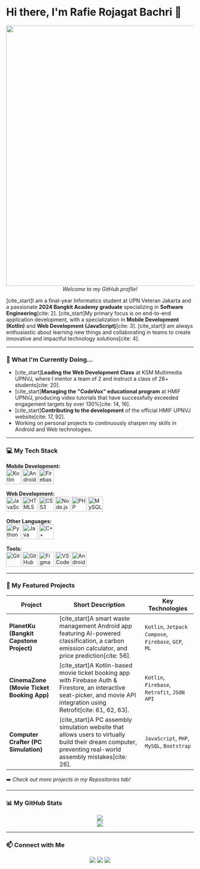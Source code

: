 # Hi there, I'm Rafie Rojagat Bachri 👋

<p align="center">
  <img src="https://i.imgur.com/gYw5aIH.png" width="700px">
  <br>
  <em>Welcome to my GitHub profile!</em>
</p>

[cite_start]I am a final-year Informatics student at UPN Veteran Jakarta and a passionate **2024 Bangkit Academy graduate** specializing in **Software Engineering**[cite: 2]. [cite_start]My primary focus is on end-to-end application development, with a specialization in **Mobile Development (Kotlin)** and **Web Development (JavaScript)**[cite: 3]. [cite_start]I am always enthusiastic about learning new things and collaborating in teams to create innovative and impactful technology solutions[cite: 4].

---

### 🌱 What I'm Currently Doing...

* [cite_start]**Leading the Web Development Class** at KSM Multimedia UPNVJ, where I mentor a team of 2 and instruct a class of 28+ students[cite: 20].
* [cite_start]**Managing the "CodeVox" educational program** at HMIF UPNVJ, producing video tutorials that have successfully exceeded engagement targets by over 130%[cite: 14, 16].
* [cite_start]**Contributing to the development** of the official HMIF UPNVJ website[cite: 17, 92].
* Working on personal projects to continuously sharpen my skills in Android and Web technologies.

---

### 💻 My Tech Stack

<p align="left">
  <strong>Mobile Development:</strong><br>
  <a href="https://kotlinlang.org/" target="_blank" rel="noreferrer"><img src="https://cdn.jsdelivr.net/gh/devicons/devicon/icons/kotlin/kotlin-original.svg" alt="Kotlin" width="40" height="40"/></a>
  <a href="https://developer.android.com" target="_blank" rel="noreferrer"><img src="https://cdn.jsdelivr.net/gh/devicons/devicon/icons/android/android-plain.svg" alt="Android" width="40" height="40"/></a>
  <a href="https://firebase.google.com/" target="_blank" rel="noreferrer"><img src="https://cdn.jsdelivr.net/gh/devicons/devicon/icons/firebase/firebase-plain.svg" alt="Firebase" width="40" height="40"/></a>
</p>
<p align="left">
  <strong>Web Development:</strong><br>
  <a href="https://developer.mozilla.org/en-US/docs/Web/JavaScript" target="_blank" rel="noreferrer"><img src="https://cdn.jsdelivr.net/gh/devicons/devicon/icons/javascript/javascript-original.svg" alt="JavaScript" width="40" height="40"/></a>
  <a href="https://developer.mozilla.org/en-US/docs/Web/HTML" target="_blank" rel="noreferrer"><img src="https://cdn.jsdelivr.net/gh/devicons/devicon/icons/html5/html5-original.svg" alt="HTML5" width="40" height="40"/></a>
  <a href="https://developer.mozilla.org/en-US/docs/Web/CSS" target="_blank" rel="noreferrer"><img src="https://cdn.jsdelivr.net/gh/devicons/devicon/icons/css3/css3-original.svg" alt="CSS3" width="40" height="40"/></a>
  <a href="https://nodejs.org" target="_blank" rel="noreferrer"><img src="https://cdn.jsdelivr.net/gh/devicons/devicon/icons/nodejs/nodejs-original.svg" alt="Node.js" width="40" height="40"/></a>
  <a href="https://www.php.net" target="_blank" rel="noreferrer"><img src="https://cdn.jsdelivr.net/gh/devicons/devicon/icons/php/php-plain.svg" alt="PHP" width="40" height="40"/></a>
  <a href="https://www.mysql.com/" target="_blank" rel="noreferrer"><img src="https://cdn.jsdelivr.net/gh/devicons/devicon/icons/mysql/mysql-original-wordmark.svg" alt="MySQL" width="40" height="40"/></a>
</p>
<p align="left">
  <strong>Other Languages:</strong><br>
  <a href="https://www.python.org" target="_blank" rel="noreferrer"><img src="https://cdn.jsdelivr.net/gh/devicons/devicon/icons/python/python-original.svg" alt="Python" width="40" height="40"/></a>
  <a href="https://www.java.com" target="_blank" rel="noreferrer"><img src="https://cdn.jsdelivr.net/gh/devicons/devicon/icons/java/java-original.svg" alt="Java" width="40" height="40"/></a>
  <a href="https://isocpp.org/" target="_blank" rel="noreferrer"><img src="https://cdn.jsdelivr.net/gh/devicons/devicon/icons/cplusplus/cplusplus-original.svg" alt="C++" width="40" height="40"/></a>
</p>
<p align="left">
  <strong>Tools:</strong><br>
  <a href="https://git-scm.com/" target="_blank" rel="noreferrer"><img src="https://cdn.jsdelivr.net/gh/devicons/devicon/icons/git/git-original.svg" alt="Git" width="40" height="40"/></a>
  <a href="https://github.com/" target="_blank" rel="noreferrer"><img src="https://cdn.jsdelivr.net/gh/devicons/devicon/icons/github/github-original.svg" alt="GitHub" width="40" height="40"/></a>
  <a href="https://www.figma.com/" target="_blank" rel="noreferrer"><img src="https://cdn.jsdelivr.net/gh/devicons/devicon/icons/figma/figma-original.svg" alt="Figma" width="40" height="40"/></a>
  <a href="https://code.visualstudio.com/" target="_blank" rel="noreferrer"><img src="https://cdn.jsdelivr.net/gh/devicons/devicon/icons/vscode/vscode-original.svg" alt="VS Code" width="40" height="40"/></a>
  <a href="https://developer.android.com/studio" target="_blank" rel="noreferrer"><img src="https://cdn.jsdelivr.net/gh/devicons/devicon/icons/androidstudio/androidstudio-original.svg" alt="Android Studio" width="40" height="40"/></a>
</p>

---

### 🚀 My Featured Projects

| Project                                     | Short Description                                                                                                                                                             | Key Technologies                                  |
| ------------------------------------------- | ----------------------------------------------------------------------------------------------------------------------------------------------------------------------------- | ------------------------------------------ |
| **PlanetKu (Bangkit Capstone Project)** | [cite_start]A smart waste management Android app featuring AI-powered classification, a carbon emission calculator, and price prediction[cite: 56].                                            | `Kotlin`, `Jetpack Compose`, `Firebase`, `GCP`, `ML` |
| **CinemaZone (Movie Ticket Booking App)** | [cite_start]A Kotlin-based movie ticket booking app with Firebase Auth & Firestore, an interactive seat-picker, and movie API integration using Retrofit[cite: 61, 62, 63]. | `Kotlin`, `Firebase`, `Retrofit`, `JSON API`       |
| **Computer Crafter (PC Simulation)** | [cite_start]A PC assembly simulation website that allows users to virtually build their dream computer, preventing real-world assembly mistakes[cite: 26].                  | `JavaScript`, `PHP`, `MySQL`, `Bootstrap`      |

➡️ *Check out more projects in my Repositories tab!*

---

### 📊 My GitHub Stats

<p align="center">
  <a href="https://github-readme-stats.vercel.app/api?username=Rafie1715&show_icons=true&theme=tokyonight&rank_icon=github&count_private=true">
    <img align="center" src="https://github-readme-stats.vercel.app/api?username=YOUR_USERNAME&show_icons=true&theme=tokyonight&rank_icon=github&count_private=true" />
  </a>
  <br/>
  <a href="https://github-readme-stats.vercel.app/api/top-langs/?username=Rafie1715&layout=compact&theme=tokyonight">
    <img align="center" src="https://github-readme-stats.vercel.app/api/top-langs/?username=YOUR_USERNAME&layout=compact&theme=tokyonight" />
  </a>
</p>

---

### 📫 Connect with Me

<p align="center">
<a href="linkedin.com/in/rafie-rojagat"><img src="https://img.shields.io/badge/LinkedIn-0A66C2?style=for-the-badge&logo=linkedin&logoColor=white"></a>
<a href="mailto:rojagatrafie@gmail.com"><img src="https://img.shields.io/badge/Gmail-D14836?style=for-the-badge&logo=gmail&logoColor=white"></a>
<a href="bit.ly/PortfolioRafie"><img src="https://img.shields.io/badge/Portfolio-252525?style=for-the-badge&logo=react&logoColor=61DAFB"></a>
</p>
